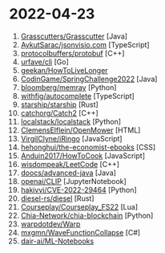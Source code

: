 # 2022-04-23

1. [Grasscutters/Grasscutter](https://github.com/Grasscutters/Grasscutter "A server software reimplementation for a certain anime game.") [Java]
2. [AykutSarac/jsonvisio.com](https://github.com/AykutSarac/jsonvisio.com "🧩 Visualize your JSON data onto graphs seamlessly.") [TypeScript]
3. [protocolbuffers/protobuf](https://github.com/protocolbuffers/protobuf "Protocol Buffers - Google's data interchange format") [C++]
4. [urfave/cli](https://github.com/urfave/cli "A simple, fast, and fun package for building command line apps in Go") [Go]
5. [geekan/HowToLiveLonger](https://github.com/geekan/HowToLiveLonger "程序员延寿指南 | A programmer's guide to live longer") 
6. [CodinGame/SpringChallenge2022](https://github.com/CodinGame/SpringChallenge2022 "") [Java]
7. [bloomberg/memray](https://github.com/bloomberg/memray "Memray is a memory profiler for Python") [Python]
8. [withfig/autocomplete](https://github.com/withfig/autocomplete "Fig adds autocomplete to your terminal.") [TypeScript]
9. [starship/starship](https://github.com/starship/starship "☄🌌️ The minimal, blazing-fast, and infinitely customizable prompt for any shell!") [Rust]
10. [catchorg/Catch2](https://github.com/catchorg/Catch2 "A modern, C++-native, test framework for unit-tests, TDD and BDD - using C++14, C++17 and later (C++11 support is in v2.x branch, and C++03 on the Catch1.x branch)") [C++]
11. [localstack/localstack](https://github.com/localstack/localstack "💻 A fully functional local AWS cloud stack. Develop and test your cloud & Serverless apps offline!") [Python]
12. [ClemensElflein/OpenMower](https://github.com/ClemensElflein/OpenMower "Let's upgrade cheap off-the-shelf robotic mowers to modern, smart RTK GPS based lawn mowing robots!") [HTML]
13. [VirgilClyne/iRingo](https://github.com/VirgilClyne/iRingo "解锁完整的 Apple功能和集成服务") [JavaScript]
14. [hehonghui/the-economist-ebooks](https://github.com/hehonghui/the-economist-ebooks "经济学人(含音频)、纽约客、自然、新科学人、卫报、科学美国人、连线、大西洋月刊、国家地理等英语杂志免费下载、订阅(kindle推送),支持epub、mobi、pdf格式, 每周更新. The Economist 、The New Yorker 、Nature、The Atlantic 、New Scientist、The Guardian、Scientific American、Wired magazines, free download and subscription for kindle, mobi、epub、pdf format.") [CSS]
15. [Anduin2017/HowToCook](https://github.com/Anduin2017/HowToCook "程序员在家做饭方法指南。Programmer's guide about how to cook at home (Chinese only).") [JavaScript]
16. [wisdompeak/LeetCode](https://github.com/wisdompeak/LeetCode "This repository contains the solutions and explanations to the algorithm problems on LeetCode. Only medium or above are included. All are written in C++/Python and implemented by myself. The problems attempted multiple times are labelled with hyperlinks.") [C++]
17. [doocs/advanced-java](https://github.com/doocs/advanced-java "😮 Core Interview Questions & Answers For Experienced Java(Backend) Developers | 互联网 Java 工程师进阶知识完全扫盲：涵盖高并发、分布式、高可用、微服务、海量数据处理等领域知识") [Java]
18. [openai/CLIP](https://github.com/openai/CLIP "Contrastive Language-Image Pretraining") [JupyterNotebook]
19. [hakivvi/CVE-2022-29464](https://github.com/hakivvi/CVE-2022-29464 "WSO2 RCE (CVE-2022-29464) exploit and writeup.") [Python]
20. [diesel-rs/diesel](https://github.com/diesel-rs/diesel "A safe, extensible ORM and Query Builder for Rust") [Rust]
21. [Courseplay/Courseplay_FS22](https://github.com/Courseplay/Courseplay_FS22 "Courseplay for Farming Simulator 2022") [Lua]
22. [Chia-Network/chia-blockchain](https://github.com/Chia-Network/chia-blockchain "Chia blockchain python implementation (full node, farmer, harvester, timelord, and wallet)") [Python]
23. [warpdotdev/Warp](https://github.com/warpdotdev/Warp "Warp is a blazingly-fast modern Rust based GPU-accelerated terminal built to make you and your team more productive.") 
24. [mxgmn/WaveFunctionCollapse](https://github.com/mxgmn/WaveFunctionCollapse "Bitmap & tilemap generation from a single example with the help of ideas from quantum mechanics") [C#]
25. [dair-ai/ML-Notebooks](https://github.com/dair-ai/ML-Notebooks "🔥 A series of code examples for all sorts of machine learning tasks and applications.") 
